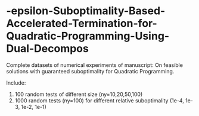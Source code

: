 # -epsilon-Suboptimality-Based-Accelerated-Termination-for-Quadratic-Programming-Using-Dual-Decompos
Complete datasets of numerical experiments of manuscript: On feasible solutions with guaranteed suboptimality for Quadratic Programming.

Include:

1. 100 random tests of different size (ny=10,20,50,100)
2. 1000 random tests (ny=100) for different relative suboptimality (1e-4, 1e-3, 1e-2, 1e-1) 

